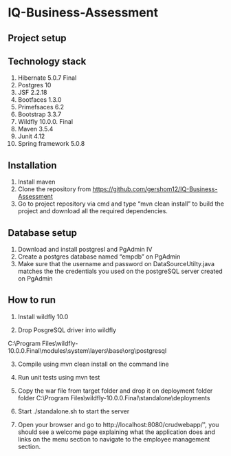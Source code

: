 # IQ-Business-Assessment

 ## Project setup 

## Technology stack

1.	Hibernate 5.0.7 Final
2.	Postgres 10
3.	JSF 2.2.18
4.	Bootfaces 1.3.0
5.	Primefsaces 6.2
6.	Bootstrap 3.3.7
7.	Wildfly 10.0.0. Final
8.	Maven 3.5.4
9.	Junit 4.12
10.	Spring framework 5.0.8


## Installation
1.	Install maven 
2.	Clone the repository from https://github.com/gershom12/IQ-Business-Assessment
3.	Go to project repository via cmd and type “mvn clean install” to build the project and download all the required dependencies.
## Database setup
1.	Download and install postgresl and PgAdmin IV
2.	Create a postgres database named “empdb” on PgAdmin 
3.	Make sure that the username and password on DataSourceUtilty.java matches the the credentials you used on the postgreSQL server created on PgAdmin 

## How to run

1.	Install wildfly 10.0

2.	Drop PosgreSQL driver into wildfly  

C:\Program Files\wildfly-10.0.0.Final\modules\system\layers\base\org\postgresql

3.	Compile using mvn clean install on the command line

4.	Run unit tests using mvn test

5.	Copy the war file from target folder and drop it on deployment folder folder 
C:\Program Files\wildfly-10.0.0.Final\standalone\deployments

6.	Start ./standalone.sh to start the server 

7.	Open your browser and go to  http://localhost:8080/crudwebapp/", you should see a welcome page explaining what the application does and links on the menu section to navigate to the employee management section.



